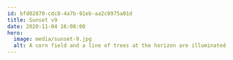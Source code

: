 ```yaml
---
id: bfd02870-cdc8-4a7b-91eb-aa2c0975a01d
title: Sunset v9
date: 2020-11-04 16:08:00
hero:
  image: media/sunset-9.jpg
  alt: A corn field and a line of trees at the horizon are illuminated by the last yellow-orange sunlight in a blueish sky with a few wooly clouds.
---
```

